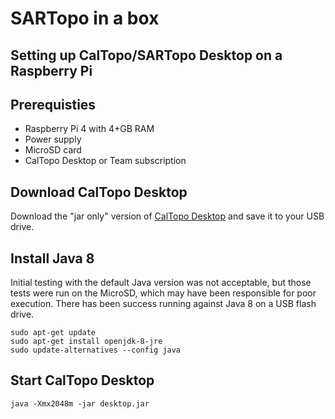 # SARTopo in a box
## Setting up CalTopo/SARTopo Desktop on a Raspberry Pi

## Prerequisties
* Raspberry Pi 4 with 4+GB RAM
* Power supply
* MicroSD card
* CalTopo Desktop or Team subscription

## Download CalTopo Desktop
Download the "jar only" version of [CalTopo Desktop](https://caltopo.com/offline/app) and save it to your USB drive.

## Install Java 8
Initial testing with the default Java version was not acceptable, but those tests were run on the MicroSD, which may have been responsible for poor execution. There has been success running against Java 8 on a USB flash drive.
```
sudo apt-get update
sudo apt-get install openjdk-8-jre
sudo update-alternatives --config java
```

## Start CalTopo Desktop
```
java -Xmx2048m -jar desktop.jar
```
